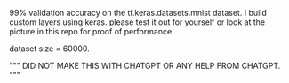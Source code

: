 99% validation accuracy on the tf.keras.datasets.mnist dataset. I build custom layers using keras. please test it out for yourself or look at the picture in this repo for proof of performance. 

dataset size = 60000.

"""
DID NOT MAKE THIS WITH CHATGPT OR ANY HELP FROM CHATGPT.
"""
